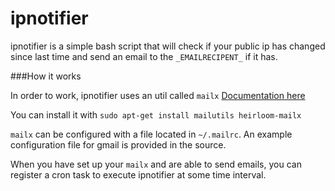 ipnotifier
==========

ipnotifier is a simple bash script that will check if your public ip has changed since last time and send an email to the `_EMAILRECIPENT_` if it has.

###How it works

In order to work, ipnotifier uses an util called `mailx` [Documentation here](http://heirloom.sourceforge.net/mailx.html)

You can install it with `sudo apt-get install mailutils heirloom-mailx`

`mailx` can be configured with a file located in `~/.mailrc`. An example configuration file for gmail is provided in the source.

When you have set up your `mailx` and are able to send emails, you can register a cron task to execute ipnotifier at some time interval. 
